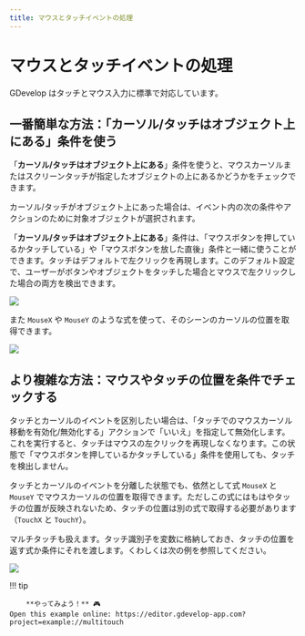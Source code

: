 ```yaml
---
title: マウスとタッチイベントの処理
---
```

# マウスとタッチイベントの処理

GDevelop はタッチとマウス入力に標準で対応しています。

## 一番簡単な方法：「カーソル/タッチはオブジェクト上にある」条件を使う

「**カーソル/タッチはオブジェクト上にある**」条件を使うと、マウスカーソルまたはスクリーンタッチが指定したオブジェクトの上にあるかどうかをチェックできます。

カーソル/タッチがオブジェクト上にあった場合は、イベント内の次の条件やアクションのために対象オブジェクトが選択されます。

「**カーソル/タッチはオブジェクト上にある**」条件は、「マウスボタンを押しているかタッチしている」や「マウスボタンを放した直後」条件と一緒に使うことができます。タッチはデフォルトで左クリックを再現します。このデフォルト設定で、ユーザーがボタンやオブジェクトをタッチした場合とマウスで左クリックした場合の両方を検出できます。

![](/gdevelop5/all-features/touch-left-click.png)

また `MouseX` や `MouseY` のような式を使って、そのシーンのカーソルの位置を取得できます。

![](/gdevelop5/all-features/mousex-mousey.png)

## より複雑な方法：マウスやタッチの位置を条件でチェックする

タッチとカーソルのイベントを区別したい場合は、「タッチでのマウスカーソル移動を有効化/無効化する」アクションで「いいえ」を指定して無効化します。これを実行すると、タッチはマウスの左クリックを再現しなくなります。この状態で「マウスボタンを押しているかタッチしている」条件を使用しても、タッチを検出しません。

タッチとカーソルのイベントを分離した状態でも、依然として式 `MouseX` と `MouseY` でマウスカーソルの位置を取得できます。ただしこの式にはもはやタッチの位置が反映されないため、タッチの位置は別の式で取得する必要があります（`TouchX` と `TouchY`）。

マルチタッチも扱えます。タッチ識別子を変数に格納しておき、タッチの位置を返す式か条件にそれを渡します。くわしくは次の例を参照してください。

![](/gdevelop5/all-features/mulititoucheventexample.png)

!!! tip
    
        **やってみよう！** 🎮  
    Open this example online: https://editor.gdevelop-app.com?project=example://multitouch